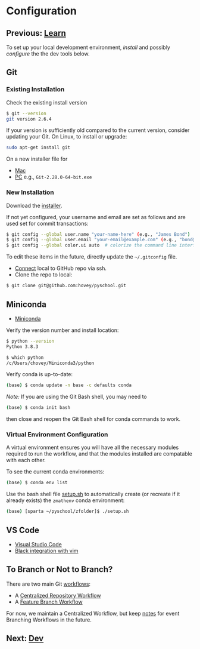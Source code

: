 # Configuration

## Previous: [Learn](learn.md)

To set up your local development environment, *install* and 
possibly *configure* the the dev tools below.

## Git

### Existing Installation

Check the existing install version

```bash
$ git --version
git version 2.6.4
```

If your version is sufficiently old compared to the current version, consider updating your Git.  On Linux, to install or upgrade:

```bash
sudo apt-get install git
```

On a new installer file for
* [Mac](https://git-scm.com/download/mac)
* [PC](https://git-scm.com/download/win) e.g., `Git-2.28.0-64-bit.exe`

### New Installation

Download the [installer](https://git-scm.com/).

If not yet configured, your username and email are set as follows
and are used set for commit transactions:

```bash
$ git config --global user.name "your-name-here" (e.g., "James Bond")
$ git config --global user.email "your-email@example.com" (e.g., "bond@gmail.com")
$ git config --global color.ui auto  # colorize the command line interface 
```

To edit these items in the future, directly update the `~/.gitconfig` file.

* [Connect](https://docs.github.com/en/free-pro-team@latest/github/authenticating-to-github/connecting-to-github-with-ssh) local to GitHub repo via ssh.
* Clone the repo to local:

```bash
$ git clone git@github.com:hovey/pyschool.git
```

## Miniconda

* [Miniconda](https://docs.conda.io/en/latest/miniconda.html)

Verify the version number and install location:

```bash
$ python --version 
Python 3.8.3

$ which python
/c/Users/chovey/Miniconda3/python
```

Verify conda is up-to-date:

```bash
(base) $ conda update -n base -c defaults conda
```

*Note:* If you are using the Git Bash shell, you may need to 

```bash
(base) $ conda init bash
```

then close and reopen the Git Bash shell for conda commands to work.


### Virtual Environment Configuration

A virtual environment ensures you will have all the necessary modules required to run the workflow, and that
the modules installed are compatable with each other.

To see the current conda environments:

```bash
(base) $ conda env list
```

Use the bash shell file [setup.sh](../setup.sh) to automatically create (or recreate if it already exists) the `zmathenv` conda environment:

```bash
(base) [sparta ~/pyschool/zfolder]$ ./setup.sh
```

## VS Code

* [Visual Studio Code](https://code.visualstudio.com/)
* [Black integration with vim](https://black.readthedocs.io/en/stable/editor_integration.html#vim)



## To Branch or Not to Branch?

There are two main Git [workflows](https://www.atlassian.com/git/tutorials/comparing-workflows):

* A [Centralized Repository Workflow](https://www.atlassian.com/git/tutorials/comparing-workflows#centralized-workflow)
* A [Feature Branch Workflow](https://www.atlassian.com/git/tutorials/comparing-workflows/feature-branch-workflow)

For now, we maintain a Centralized Workflow, but keep [notes](branching.md) for event Branching Workflows in the future.

## Next: [Dev](dev.md)
